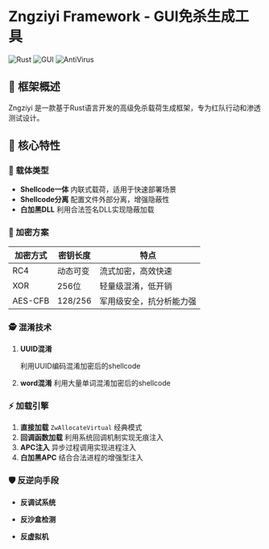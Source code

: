 # Zngziyi Framework - GUI免杀生成工具

![Rust](https://img.shields.io/badge/Built_with-Rust-orange?logo=rust)
![GUI](https://img.shields.io/badge/Interface-GUI-blue?logo=windows-terminal)
![AntiVirus](https://img.shields.io/badge/Protection-免杀-success)

## 📜 框架概述

Zngziyi 是一款基于Rust语言开发的高级免杀载荷生成框架，专为红队行动和渗透测试设计。

## 🚀 核心特性

### 🔧 载体类型

- **Shellcode一体**
  内联式载荷，适用于快速部署场景
- **Shellcode分离**
  配置文件外部分离，增强隐蔽性
- **白加黑DLL**
  利用合法签名DLL实现隐蔽加载

### 🔐 加密方案

| 加密方式 | 密钥长度 | 特点                     |
| -------- | -------- | ------------------------ |
| RC4      | 动态可变 | 流式加密，高效快速       |
| XOR      | 256位    | 轻量级混淆，低开销       |
| AES-CFB  | 128/256  | 军用级安全，抗分析能力强 |

### 🕵️ 混淆技术

1. **UUID混淆**

   利用UUID编码混淆加密后的shellcode

2. **word混淆**
   利用大量单词混淆加密后的shellcode

### ⚡ 加载引擎

1. **直接加载**
   `ZwAllocateVirtual` 经典模式
2. **回调函数加载**
   利用系统回调机制实现无痕注入
3. **APC注入**
   异步过程调用实现进程注入
4. **白加黑APC**
   结合合法进程的增强型注入

### 🛡️ 反逆向手段

- **反调试系统**

- **反沙盒检测**

- **反虚拟机**

  
